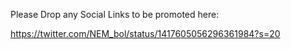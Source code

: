 Please Drop any Social Links to be promoted here: 

https://twitter.com/NEM_bol/status/1417605056296361984?s=20

